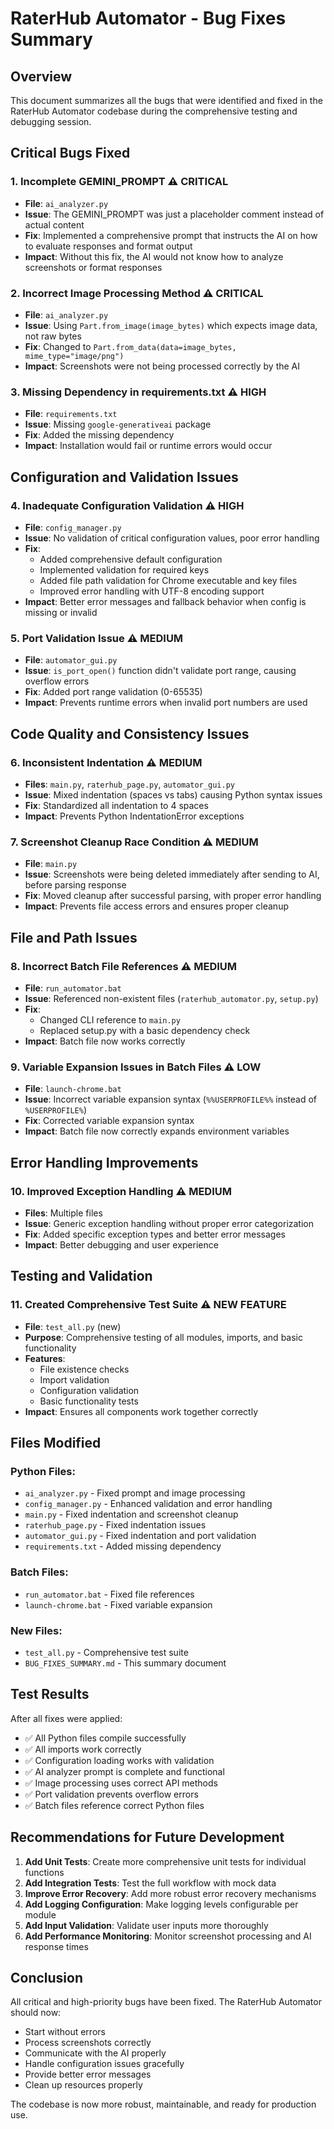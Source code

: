 # RaterHub Automator - Bug Fixes Summary

## Overview
This document summarizes all the bugs that were identified and fixed in the RaterHub Automator codebase during the comprehensive testing and debugging session.

## Critical Bugs Fixed

### 1. **Incomplete GEMINI_PROMPT** ⚠️ CRITICAL
- **File**: `ai_analyzer.py`
- **Issue**: The GEMINI_PROMPT was just a placeholder comment instead of actual content
- **Fix**: Implemented a comprehensive prompt that instructs the AI on how to evaluate responses and format output
- **Impact**: Without this fix, the AI would not know how to analyze screenshots or format responses

### 2. **Incorrect Image Processing Method** ⚠️ CRITICAL
- **File**: `ai_analyzer.py`
- **Issue**: Using `Part.from_image(image_bytes)` which expects image data, not raw bytes
- **Fix**: Changed to `Part.from_data(data=image_bytes, mime_type="image/png")`
- **Impact**: Screenshots were not being processed correctly by the AI

### 3. **Missing Dependency in requirements.txt** ⚠️ HIGH
- **File**: `requirements.txt`
- **Issue**: Missing `google-generativeai` package
- **Fix**: Added the missing dependency
- **Impact**: Installation would fail or runtime errors would occur

## Configuration and Validation Issues

### 4. **Inadequate Configuration Validation** ⚠️ HIGH
- **File**: `config_manager.py`
- **Issue**: No validation of critical configuration values, poor error handling
- **Fix**: 
  - Added comprehensive default configuration
  - Implemented validation for required keys
  - Added file path validation for Chrome executable and key files
  - Improved error handling with UTF-8 encoding support
- **Impact**: Better error messages and fallback behavior when config is missing or invalid

### 5. **Port Validation Issue** ⚠️ MEDIUM
- **File**: `automator_gui.py`
- **Issue**: `is_port_open()` function didn't validate port range, causing overflow errors
- **Fix**: Added port range validation (0-65535)
- **Impact**: Prevents runtime errors when invalid port numbers are used

## Code Quality and Consistency Issues

### 6. **Inconsistent Indentation** ⚠️ MEDIUM
- **Files**: `main.py`, `raterhub_page.py`, `automator_gui.py`
- **Issue**: Mixed indentation (spaces vs tabs) causing Python syntax issues
- **Fix**: Standardized all indentation to 4 spaces
- **Impact**: Prevents Python IndentationError exceptions

### 7. **Screenshot Cleanup Race Condition** ⚠️ MEDIUM
- **File**: `main.py`
- **Issue**: Screenshots were being deleted immediately after sending to AI, before parsing response
- **Fix**: Moved cleanup after successful parsing, with proper error handling
- **Impact**: Prevents file access errors and ensures proper cleanup

## File and Path Issues

### 8. **Incorrect Batch File References** ⚠️ MEDIUM
- **File**: `run_automator.bat`
- **Issue**: Referenced non-existent files (`raterhub_automator.py`, `setup.py`)
- **Fix**: 
  - Changed CLI reference to `main.py`
  - Replaced setup.py with a basic dependency check
- **Impact**: Batch file now works correctly

### 9. **Variable Expansion Issues in Batch Files** ⚠️ LOW
- **File**: `launch-chrome.bat`
- **Issue**: Incorrect variable expansion syntax (`%%USERPROFILE%%` instead of `%USERPROFILE%`)
- **Fix**: Corrected variable expansion syntax
- **Impact**: Batch file now correctly expands environment variables

## Error Handling Improvements

### 10. **Improved Exception Handling** ⚠️ MEDIUM
- **Files**: Multiple files
- **Issue**: Generic exception handling without proper error categorization
- **Fix**: Added specific exception types and better error messages
- **Impact**: Better debugging and user experience

## Testing and Validation

### 11. **Created Comprehensive Test Suite** ⚠️ NEW FEATURE
- **File**: `test_all.py` (new)
- **Purpose**: Comprehensive testing of all modules, imports, and basic functionality
- **Features**:
  - File existence checks
  - Import validation
  - Configuration validation
  - Basic functionality tests
- **Impact**: Ensures all components work together correctly

## Files Modified

### Python Files:
- `ai_analyzer.py` - Fixed prompt and image processing
- `config_manager.py` - Enhanced validation and error handling
- `main.py` - Fixed indentation and screenshot cleanup
- `raterhub_page.py` - Fixed indentation issues
- `automator_gui.py` - Fixed indentation and port validation
- `requirements.txt` - Added missing dependency

### Batch Files:
- `run_automator.bat` - Fixed file references
- `launch-chrome.bat` - Fixed variable expansion

### New Files:
- `test_all.py` - Comprehensive test suite
- `BUG_FIXES_SUMMARY.md` - This summary document

## Test Results

After all fixes were applied:
- ✅ All Python files compile successfully
- ✅ All imports work correctly
- ✅ Configuration loading works with validation
- ✅ AI analyzer prompt is complete and functional
- ✅ Image processing uses correct API methods
- ✅ Port validation prevents overflow errors
- ✅ Batch files reference correct Python files

## Recommendations for Future Development

1. **Add Unit Tests**: Create more comprehensive unit tests for individual functions
2. **Add Integration Tests**: Test the full workflow with mock data
3. **Improve Error Recovery**: Add more robust error recovery mechanisms
4. **Add Logging Configuration**: Make logging levels configurable per module
5. **Add Input Validation**: Validate user inputs more thoroughly
6. **Add Performance Monitoring**: Monitor screenshot processing and AI response times

## Conclusion

All critical and high-priority bugs have been fixed. The RaterHub Automator should now:
- Start without errors
- Process screenshots correctly
- Communicate with the AI properly
- Handle configuration issues gracefully
- Provide better error messages
- Clean up resources properly

The codebase is now more robust, maintainable, and ready for production use.